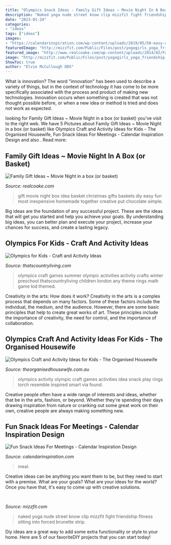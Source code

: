 ```yaml
---
title: "Olympics Snack Ideas - Family Gift Ideas ~ Movie Night In A Box (or Basket)"
description: "Naked yoga nude street know clip mizzfit fight friendship fitness sitting into forced brunette strip"
date: "2023-01-24"
categories:
- "ideas"
tags: ["ideas"]
images:
- "https://calendarinspiration.com/wp-content/uploads/2019/05/50-easy-appetizer-recipes-recipes-and-cooking-food-network-throughout-fun-snack-ideas-for-meetings.jpeg"
featuredImage: "http://mizzfit.com/Public/Files/post/yogogirls_yoga_friendship_women_connection_mizzfit_0be4e22ee8.jpg"
featured_image: "http://www.realcoake.com/wp-content/uploads/2014/02/Family-Gift-Ideas.jpg"
image: "http://mizzfit.com/Public/Files/post/yogogirls_yoga_friendship_women_connection_mizzfit_0be4e22ee8.jpg"
ShowToc: true
author: "Elvie McCullough DDS"
---
```



What is innovation?
The word "innovation" has been used to describe a variety of things, but in the context of technology it has come to be more specifically associated with the process and product of making new technologies. Innovation occurs when something is created that was not thought possible before, or when a new idea or method is tried and does not work as expected.

	

		
looking for Family Gift Ideas ~ Movie Night in a box (or basket) you've visit to the right web. We have 5 Pictures about Family Gift Ideas ~ Movie Night in a box (or basket) like Olympics Craft and Activity Ideas for Kids - The Organised Housewife, Fun Snack Ideas For Meetings - Calendar Inspiration Design and also . Read more:
		
    
## Family Gift Ideas ~ Movie Night In A Box (or Basket)

<img loading=lazy src="http://www.realcoake.com/wp-content/uploads/2014/02/Family-Gift-Ideas.jpg" onerror="this.onerror=null;this.src='https://tse4.mm.bing.net/th?id=OIP._I_lK0WmHTMnXw2abn_iSAHaHa&amp;pid=15.1';" alt="Family Gift Ideas ~ Movie Night in a box (or basket)">

_Source: realcoake.com_

>gift movie night box idea basket christmas gifts baskets diy easy fun most inexpensive homemade together creative put chocolate simple. 

	

Big ideas are the foundation of any successful project. These are the ideas that will get you started and help you achieve your goals. By understanding big ideas, you can better plan and execute your project, increase your chances for success, and create a lasting legacy.

    
## Olympics For Kids - Craft And Activity Ideas

<img loading=lazy src="http://thatscountryliving.com/wp-content/uploads/2012/07/olympics-for-kids.jpg" onerror="this.onerror=null;this.src='https://tse4.mm.bing.net/th?id=OIP.X1vrNv_eIfiXWMw4L9MxKwHaF2&amp;pid=15.1';" alt="Olympics for Kids - Craft and Activity Ideas">

_Source: thatscountryliving.com_

>olympics craft games summer olympic activities activity crafts winter preschool thatscountryliving children london any theme rings math game kid themed. 

	

Creativity in the arts: How does it work?
Creativity in the arts is a complex process that depends on many factors. Some of these factors include the individual, the medium, and the audience. However, there are some basic principles that help to create great works of art. These principles include the importance of creativity, the need for control, and the importance of collaboration.

    
## Olympics Craft And Activity Ideas For Kids - The Organised Housewife

<img loading=lazy src="https://theorganisedhousewife.com.au/wp-content/uploads/2016/08/Olympics-Craft-and-Activity-Ideas-for-Kids-11-e1469665864339.jpg" onerror="this.onerror=null;this.src='https://tse4.mm.bing.net/th?id=OIP.v3svnx1Y0THtdsWF0iXRggHaJo&amp;pid=15.1';" alt="Olympics Craft and Activity Ideas for Kids - The Organised Housewife">

_Source: theorganisedhousewife.com.au_

>olympics activity olympic craft games activities idea snack play rings torch resemble inspired smart via found. 

	

Creative people often have a wide range of interests and ideas, whether that be in the arts, fashion, or beyond. Whether they're spending their days drawing inspiration from nature or cranking out some great work on their own, creative people are always making something new.

    
## Fun Snack Ideas For Meetings - Calendar Inspiration Design

<img loading=lazy src="https://calendarinspiration.com/wp-content/uploads/2019/05/50-easy-appetizer-recipes-recipes-and-cooking-food-network-throughout-fun-snack-ideas-for-meetings.jpeg" onerror="this.onerror=null;this.src='https://tse1.mm.bing.net/th?id=OIP.dd66iz-Nj5f7liB0mqlq2QHaJ4&amp;pid=15.1';" alt="Fun Snack Ideas For Meetings - Calendar Inspiration Design">

_Source: calendarinspiration.com_

>meal. 

	

Creative ideas can be anything you want them to be, but they need to start with a premise. What are your goals? What are your ideas for the world? Once you have that, it's easy to come up with creative solutions.

    
## 

<img loading=lazy src="http://mizzfit.com/Public/Files/post/yogogirls_yoga_friendship_women_connection_mizzfit_0be4e22ee8.jpg" onerror="this.onerror=null;this.src='https://tse4.mm.bing.net/th?id=OIP.18e0BgKx2BL2wjdHwK_pswHaF2&amp;pid=15.1';" alt="">

_Source: mizzfit.com_

>naked yoga nude street know clip mizzfit fight friendship fitness sitting into forced brunette strip. 

	

Diy ideas are a great way to add some extra functionality or style to your home. Here are 5 of our favoriteDIY projects that you can start today!

